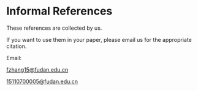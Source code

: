 # Informal References

These references are collected by us.

If you want to use them in your paper, please email us for the appropriate citation.

Email: 

fzhang15@fudan.edu.cn 

15110700005@fudan.edu.cn
